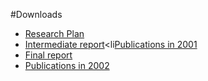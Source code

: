 #Downloads

- [Research Plan](%assets_url%/download/projectreports/snf00-part2.pdf)
- [Intermediate report](%assets_url%/download/projectreports/snf00-intermediate.pdf)<li[Publications in 2001](%assets_url%/scgbib/?query=snf01&filter=Year)
- [Final report](%assets_url%/download/projectreports/snf00-final.pdf)
- [Publications in 2002](%assets_url%/scgbib/?query=snf02&filter=Year)
